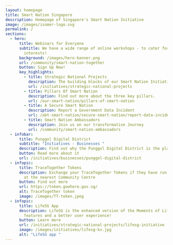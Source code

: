 ```yaml
---
layout: homepage
title: Smart Nation Singapore
description: Homepage of Singapore's Smart Nation Initiative
image: /images/isomer-logo.svg
permalink: /
sections:
  - hero:
      title: Webinars for Everyone
      subtitle: We have a wide range of online workshops - to cater for all ages and
        interests!
      background: /images/hero-banner.png
      url: /community/smart-nation-together
      button: Sign Up Now!
      key_highlights:
        - title: Strategic National Projects
          description: The building blocks of our Smart Nation Initiative
          url: /initiatives/strategic-national-projects
        - title: Pillars Of Smart Nation
          description: Find out more about the three key pillars.
          url: /our-smart-nation/pillars-of-smart-nation
        - title: A Secure Smart Nation
          description: Report a Government Data Incident
          url: /abt-smart-nation/secure-smart-nation/report-data-incident/
        - title: Smart Nation Ambassadors
          description: Join us on our transformative Journey
          url: /community/smart-nation-ambassadors
  - infobar:
      title: Punggol Digital District
      subtitle: "Initiatives - Businesses "
      description: Find out why the Punggol Digital District is the place to be!
      button: Read more about it
      url: /initiatives/businesses/punggol-digital-district
  - infopic:
      title: TraceTogether Tokens
      description: Exchange your TraceTogether Tokens if they have run out of battery
        at the nearest Community Centre
      button: Find out more
      url: https://token.gowhere.gov.sg/
      alt: TraceTogether token
      image: /images/TT-token.jpeg
  - infopic:
      title: LifeSG App
      description: LifeSG is the enhanced version of the Moments of Life App, with new
        features and a better user experience!
      button: Learn more
      url: /initiatives/strategic-national-projects/lifesg-initiative
      image: /images/initiatives/lifesg-kv.jpg
      alt: "LifeSG app "
---
```

